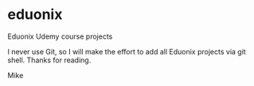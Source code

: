 # eduonix
Eduonix Udemy course projects

I never use Git, so I will make the effort to add all Eduonix projects via git shell. Thanks for reading.

Mike
